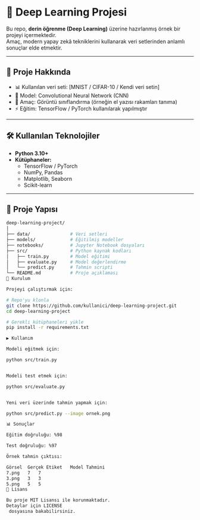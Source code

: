 # 🤖 Deep Learning Projesi

Bu repo, **derin öğrenme (Deep Learning)** üzerine hazırlanmış örnek bir projeyi içermektedir.  
Amaç, modern yapay zekâ tekniklerini kullanarak veri setlerinden anlamlı sonuçlar elde etmektir.  

---

## 🚀 Proje Hakkında
- 📊 Kullanılan veri seti: [MNIST / CIFAR-10 / Kendi veri setin]  
- 🧠 Model: Convolutional Neural Network (CNN)  
- 🎯 Amaç: Görüntü sınıflandırma (örneğin el yazısı rakamları tanıma)  
- ⚡ Eğitim: TensorFlow / PyTorch kullanılarak yapılmıştır  

---

## 🛠️ Kullanılan Teknolojiler
- **Python 3.10+**  
- **Kütüphaneler:**
  - TensorFlow / PyTorch  
  - NumPy, Pandas  
  - Matplotlib, Seaborn  
  - Scikit-learn  

---

## 📂 Proje Yapısı
```bash
deep-learning-project/
│
├── data/               # Veri setleri
├── models/             # Eğitilmiş modeller
├── notebooks/          # Jupyter Notebook dosyaları
├── src/                # Python kaynak kodları
│   ├── train.py        # Model eğitimi
│   ├── evaluate.py     # Model değerlendirme
│   └── predict.py      # Tahmin scripti
└── README.md           # Proje açıklaması
🔧 Kurulum

Projeyi çalıştırmak için:

# Repo'yu klonla
git clone https://github.com/kullanici/deep-learning-project.git
cd deep-learning-project

# Gerekli kütüphaneleri yükle
pip install -r requirements.txt

▶️ Kullanım

Modeli eğitmek için:

python src/train.py


Modeli test etmek için:

python src/evaluate.py


Yeni veri üzerinde tahmin yapmak için:

python src/predict.py --image ornek.png

📊 Sonuçlar

Eğitim doğruluğu: %98

Test doğruluğu: %97

Örnek tahmin çıktısı:

Görsel	Gerçek Etiket	Model Tahmini
7.png	7	7
3.png	3	3
5.png	5	5
📜 Lisans

Bu proje MIT Lisansı ile korunmaktadır.
Detaylar için LICENSE
 dosyasına bakabilirsiniz.
